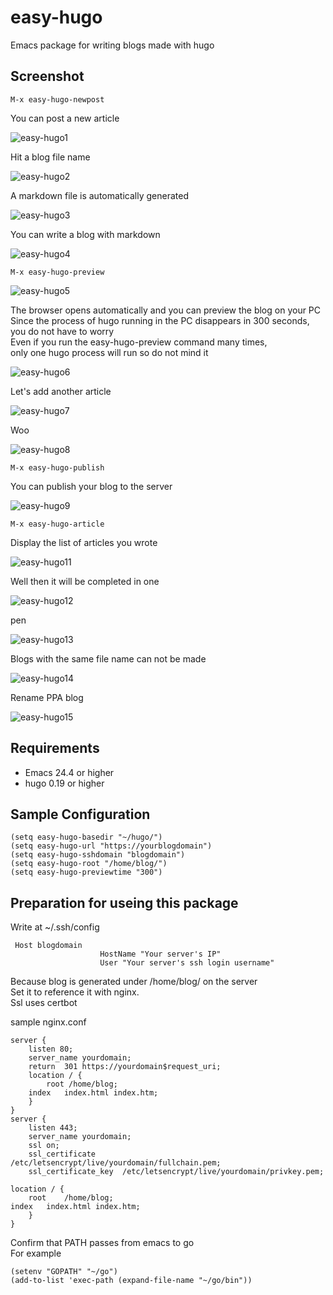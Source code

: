 # easy-hugo

Emacs package for writing blogs made with hugo  

## Screenshot

    M-x easy-hugo-newpost

You can post a new article  

![easy-hugo1](image/easy-hugo1.png)

Hit a blog file name  

![easy-hugo2](image/easy-hugo2.png)

A markdown file is automatically generated  

![easy-hugo3](image/easy-hugo3.png)

You can write a blog with markdown  

![easy-hugo4](image/easy-hugo4.png)

    M-x easy-hugo-preview  

![easy-hugo5](image/easy-hugo5.png)

The browser opens automatically and you can preview the blog on your PC  
Since the process of hugo running in the PC disappears in 300 seconds,  
you do not have to worry  
Even if you run the easy-hugo-preview command many times,  
only one hugo process will run so do not mind it  

![easy-hugo6](image/easy-hugo6.png)

Let's add another article  

![easy-hugo7](image/easy-hugo7.png)

Woo  

![easy-hugo8](image/easy-hugo8.png)

    M-x easy-hugo-publish  

You can publish your blog to the server  

![easy-hugo9](image/easy-hugo9.png)

    M-x easy-hugo-article

Display the list of articles you wrote  

![easy-hugo11](image/easy-hugo11.png)

Well then it will be completed in one

![easy-hugo12](image/easy-hugo12.png)

pen  

![easy-hugo13](image/easy-hugo13.png)

Blogs with the same file name can not be made  

![easy-hugo14](image/easy-hugo14.png)

Rename PPA blog  

![easy-hugo15](image/easy-hugo15png)

## Requirements

- Emacs 24.4 or higher
- hugo 0.19 or higher

## Sample Configuration

	(setq easy-hugo-basedir "~/hugo/")
	(setq easy-hugo-url "https://yourblogdomain")
	(setq easy-hugo-sshdomain "blogdomain")
	(setq easy-hugo-root "/home/blog/")
	(setq easy-hugo-previewtime "300")

## Preparation for useing this package

Write at ~/.ssh/config  

	 Host blogdomain
                        HostName "Your server's IP"
                        User "Your server's ssh login username"

Because blog is generated under /home/blog/ on the server  
Set it to reference it with nginx.  
Ssl uses certbot  

sample nginx.conf  

	server {
		listen 80;
		server_name yourdomain;
		return  301 https://yourdomain$request_uri;
		location / {
			root /home/blog;
		index	index.html index.htm;
		}
	}
	server {
		listen 443;
		server_name yourdomain;
		ssl on;
		ssl_certificate      /etc/letsencrypt/live/yourdomain/fullchain.pem;
		ssl_certificate_key  /etc/letsencrypt/live/yourdomain/privkey.pem;

	location / {
		root    /home/blog;
	index   index.html index.htm;
		}
	}

Confirm that PATH passes from emacs to go  
For example  

	(setenv "GOPATH" "~/go")
	(add-to-list 'exec-path (expand-file-name "~/go/bin"))
